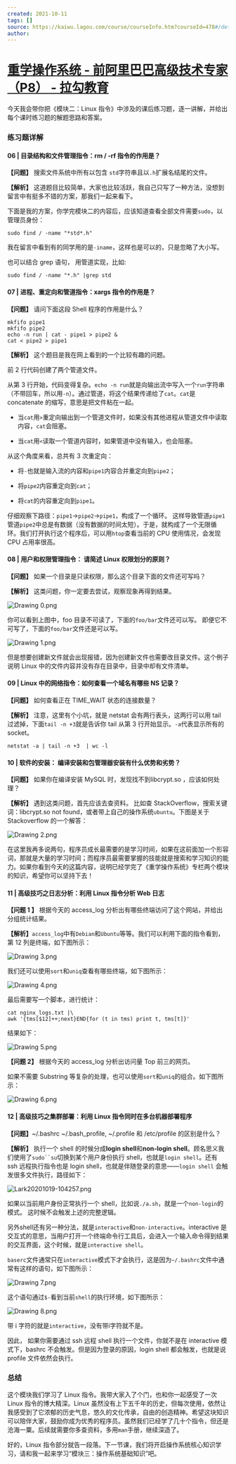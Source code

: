 ```yaml
---
created: 2021-10-11
tags: []
source: https://kaiwu.lagou.com/course/courseInfo.htm?courseId=478#/detail/pc?id=4604
author: 
---
```


# [重学操作系统 - 前阿里巴巴高级技术专家（P8） - 拉勾教育](https://kaiwu.lagou.com/course/courseInfo.htm?courseId=478#/detail/pc?id=4604)


今天我会带你把《模块二：Linux 指令》中涉及的课后练习题，逐一讲解，并给出每个课时练习题的解题思路和答案。

### 练习题详解

#### 06 | 目录结构和文件管理指令：rm / -rf 指令的作用是？

**【问题】** 搜索文件系统中所有以包含 `std`字符串且以`.h`扩展名结尾的文件。

**【解析】** 这道题目比较简单，大家也比较活跃，我自己只写了一种方法，没想到留言中有挺多不错的方案，那我们一起来看下。

下面是我的方案，你学完模块二的内容后，应该知道查看全部文件需要`sudo`，以管理员身份：

```
sudo find / -name "*std*.h"
```

我在留言中看到有的同学用的是`-iname`，这样也是可以的，只是忽略了大小写。

也可以结合 grep 语句， 用管道实现，比如:

```
sudo find / -name "*.h" |grep std
```

#### 07 | 进程、重定向和管道指令：xargs 指令的作用是？

**【问题】** 请问下面这段 Shell 程序的作用是什么？

```
mkfifo pipe1
mkfifo pipe2
echo -n run | cat - pipe1 > pipe2 &
cat < pipe2 > pipe1
```

**【解析】** 这个题目是我在网上看到的一个比较有趣的问题。

前 2 行代码创建了两个管道文件。

从第 3 行开始，代码变得复杂。`echo -n run`就是向输出流中写入一个`run`字符串（不带回车，所以用`-n`）。通过管道，将这个结果传递给了`cat`。`cat`是 concatenate 的缩写，意思是把文件粘在一起。

-   当`cat`用`>`重定向输出到一个管道文件时，如果没有其他进程从管道文件中读取内容，`cat`会阻塞。
    
-   当`cat`用`<`读取一个管道内容时，如果管道中没有输入，也会阻塞。
    

从这个角度来看，总共有 3 次重定向：

-   将`-`也就是输入流的内容和`pipe1`内容合并重定向到`pipe2`；
    
-   将`pipe2`内容重定向到`cat`；
    
-   将`cat`的内容重定向到`pipe1`。
    

仔细观察下路径：`pipe1`\->`pipe2`\->`pipe1`，构成了一个循环。 这样导致管道`pipe1`管道`pipe2`中总是有数据（没有数据的时间太短）。于是，就构成了一个无限循环。我们打开执行这个程序后，可以用`htop`查看当前的 CPU 使用情况，会发现 CPU 占用率很高。

#### 08 | 用户和权限管理指令： 请简述 Linux 权限划分的原则？

**【问题】** 如果一个目录是只读权限，那么这个目录下面的文件还可写吗？

**【解析】** 这类问题，你一定要去尝试，观察现象再得到结果。

![Drawing 0.png](https://s0.lgstatic.com/i/image/M00/5F/76/Ciqc1F-JYOSAEeZOAAK-jHkfQpk505.png)

你可以看到上图中，foo 目录不可读了，下面的`foo/bar`文件还可以写。 即便它不可写了，下面的`foo/bar`文件还是可以写。

![Drawing 1.png](https://s0.lgstatic.com/i/image/M00/5F/76/Ciqc1F-JYOuACHgqAADld0-OED0560.png)

但是想要创建新文件就会出现报错，因为创建新文件也需要改目录文件。这个例子说明 Linux 中的文件内容并没有存在目录中，目录中却有文件清单。

#### 09 | Linux 中的网络指令：如何查看一个域名有哪些 NS 记录？

**【问题】** 如何查看正在 TIME\_WAIT 状态的连接数量？

**【解析】** 注意，这里有个小坑，就是 netstat 会有两行表头，这两行可以用 tail 过滤掉，下面`tail -n +3`就是告诉你 tail 从第 3 行开始显示。`-a`代表显示所有的 socket。

```
netstat -a | tail -n +3  | wc -l
```

#### 10 | 软件的安装： 编译安装和包管理器安装有什么优势和劣势？

**【问题】** 如果你在编译安装 MySQL 时，发现找不到libcrypt.so ，应该如何处理？

**【解析】** 遇到这类问题，首先应该去查资料。 比如查 StackOverflow，搜索关键词：libcrypt.so not found，或者带上自己的操作系统`ubuntu`。下图是关于 Stackoverflow 的一个解答：

![Drawing 2.png](https://s0.lgstatic.com/i/image/M00/5F/76/Ciqc1F-JYUSACvI4AABGKWEIwZc693.png)

在这里我再多说两句，程序员成长最需要的是学习时间，如果在这前面加一个形容词，那就是大量的学习时间；而程序员最需要掌握的技能就是搜索和学习知识的能力。如果你看到今天的这篇内容，说明已经学完了《重学操作系统》专栏两个模块的知识，希望你可以坚持下去！

#### 11 | 高级技巧之日志分析：利用 Linux 指令分析 Web 日志

**【问题 1 】** 根据今天的 access\_log 分析出有哪些终端访问了这个网站，并给出分组统计结果。

**【解析】**`access_log`中有`Debian`和`Ubuntu`等等。我们可以利用下面的指令看到，第 12 列是终端，如下图所示：

![Drawing 3.png](https://s0.lgstatic.com/i/image/M00/5F/77/Ciqc1F-JYVKAeXxWAAFX4ed-XgU367.png)

我们还可以使用`sort`和`uniq`查看有哪些终端，如下图所示：

![Drawing 4.png](https://s0.lgstatic.com/i/image/M00/5F/77/Ciqc1F-JYVqABf8YAAJ8F9oyYEk538.png)

最后需要写一个脚本，进行统计：

```
cat nginx_logs.txt |\
awk '{tms[$12]++;next}END{for (t in tms) print t, tms[t]}'
```

结果如下：

![Drawing 5.png](https://s0.lgstatic.com/i/image/M00/5F/82/CgqCHl-JYWCAQ5S7AALOO3VxYyE532.png)

**【问题 2】** 根据今天的 access\_log 分析出访问量 Top 前三的网页。

如果不需要 Substring 等复杂的处理，也可以使用`sort`和`uniq`的组合。如下图所示：

![Drawing 6.png](https://s0.lgstatic.com/i/image/M00/5F/82/CgqCHl-JYWmASpWzAAHX7u4P8x4076.png)

#### 12 | 高级技巧之集群部署：利用 Linux 指令同时在多台机器部署程序

**【问题】**~/.bashrc ~/.bash\_profile, ~/.profile 和 /etc/profile 的区别是什么？

**【解析】** 执行一个 shell 的时候分成**login shell**和**non-login shell**。顾名思义我们使用了`sudo``su`切换到某个用户身份执行 shell，也就是`login shell`。还有 ssh 远程执行指令也是 login shell，也就是伴随登录的意思——`login shell` 会触发很多文件执行，路径如下：

![Lark20201019-104257.png](https://s0.lgstatic.com/i/image/M00/60/2F/CgqCHl-M_a2AB4DCAABaALYsBvA370.png)

如果以当前用户身份正常执行一个 shell，比如说`./a.sh`，就是一个`non-login`的模式。 这时候不会触发上述的完整逻辑。

另外shell还有另一种分法，就是`interactive`和`non-interactive`。interactive 是交互式的意思，当用户打开一个终端命令行工具后，会进入一个输入命令得到结果的交互界面，这个时候，就是`interactive shell`。

`baserc`文件通常只在`interactive`模式下才会执行，这是因为`~/.bashrc`文件中通常有这样的语句，如下图所示：

![Drawing 7.png](https://s0.lgstatic.com/i/image/M00/5F/82/CgqCHl-JYZmAU3eiAADOD88ztPA917.png)

这个语句通过`$-`看到当前`shell`的执行环境，如下图所示：

![Drawing 8.png](https://s0.lgstatic.com/i/image/M00/5F/77/Ciqc1F-JYZ-AKItgAABi7Cu95fc751.png)

带 i 字符的就是`interactive`，没有带i字符就不是。

因此， 如果你需要通过 ssh 远程 shell 执行一个文件，你就不是在 interactive 模式下，bashrc 不会触发。但是因为登录的原因，login shell 都会触发，也就是说 profile 文件依然会执行。

### 总结

这个模块我们学习了 Linux 指令。我带大家入了个门，也和你一起感受了一次 Linux 指令的博大精深。Linux 虽然没有上下五千年的历史，但每次使用，依然让我感受到了它浓郁的历史气息，悠久的文化传承，自由的创造精神。希望这块知识可以陪伴大家，鼓励你成为优秀的程序员。虽然我们已经学了几十个指令，但还是沧海一粟。后续就需要你多查资料，多用`man`手册，继续深造了。

好的，Linux 指令部分就告一段落。下一节课，我们将开启操作系统核心知识学习，请和我一起来学习“模块三：操作系统基础知识”吧。
